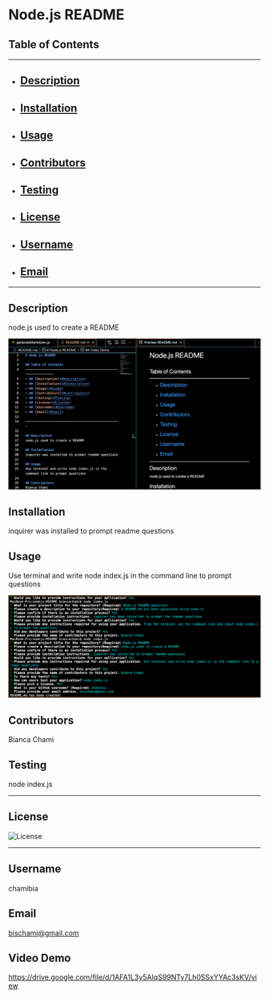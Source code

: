 # Node.js README

## Table of Contents
----------------------------------------------------------------
- ## [Description](#Description)
- ## [Installation](#Installation)
- ## [Usage](#usage)
- ## [Contributors](#Contributors)
- ## [Testing](#Testing)
- ## [License](#License)
- ## [Username](#Username)
- ## [Email](#Email)

--------------------------------------------------

## Description
node.js used to create a README 

![screenshot readme](images/screenshot:readme.png)

## Installation
inquirer was installed to prompt readme questions

## Usage 
Use terminal and write node index.js in the command line to prompt questions

![screenshot terminal](images/screenshot:terminal.png)

## Contributors
Bianca Chami

## Testing 
node index.js

------------------------------
## License 
![License](https://img.shields.io/badge/license-MIT-blue.svg)
    
------------------------------------
## Username
chamibia

## Email
bischami@gmail.com

## Video Demo
https://drive.google.com/file/d/1AFA1L3y5AIqS99NTy7Lh0SSxYYAc3sKV/view

